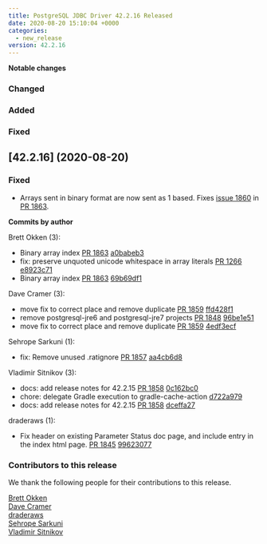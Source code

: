 ```yaml
---
title: PostgreSQL JDBC Driver 42.2.16 Released
date: 2020-08-20 15:10:04 +0000
categories:
  - new_release
version: 42.2.16
---
```

**Notable changes**

### Changed

### Added

### Fixed

## [42.2.16] (2020-08-20)

### Fixed
- Arrays sent in binary format are now sent as 1 based. Fixes [issue 1860](https://github.com/pgjdbc/pgjdbc/issues/1860) in [PR 1863](https://github.com/pgjdbc/pgjdbc/pull/1863).


<!--more-->

**Commits by author**

Brett Okken (3):

* Binary array index [PR 1863](https://github.com/pgjdbc/pgjdbc/pull/1863) [a0babeb3](https://github.com/pgjdbc/pgjdbc/commit/a0babeb3461a32788cced6f8641e4e2a89df472d)
* fix: preserve unquoted unicode whitespace in array literals [PR 1266](https://github.com/pgjdbc/pgjdbc/pull/1266) [e8923c71](https://github.com/pgjdbc/pgjdbc/commit/e8923c71597f844f07ef1b123d704d0a3b332a38)
* Binary array index [PR 1863](https://github.com/pgjdbc/pgjdbc/pull/1863) [69b69df1](https://github.com/pgjdbc/pgjdbc/commit/69b69df173827fdc4ec510db03e83250d8eddff4)

Dave Cramer (3):

* move fix to correct place and remove duplicate [PR 1859](https://github.com/pgjdbc/pgjdbc/pull/1859) [ffd428f1](https://github.com/pgjdbc/pgjdbc/commit/ffd428f1e0ceeeff1f2c7835a8e165e055e4bf77)
* remove postgresql-jre6 and postgresql-jre7 projects [PR 1848](https://github.com/pgjdbc/pgjdbc/pull/1848) [96be1e51](https://github.com/pgjdbc/pgjdbc/commit/96be1e5169a9bde5a296ca190f9ac1fa3aafbd8f)
* move fix to correct place and remove duplicate [PR 1859](https://github.com/pgjdbc/pgjdbc/pull/1859) [4edf3ecf](https://github.com/pgjdbc/pgjdbc/commit/4edf3ecf87d059582fd9bdf4130095f057c21bd1)

Sehrope Sarkuni (1):

* fix: Remove unused .ratignore [PR 1857](https://github.com/pgjdbc/pgjdbc/pull/1857) [aa4cb6d8](https://github.com/pgjdbc/pgjdbc/commit/aa4cb6d81c83ee7ce4d246b7113eb717b4179cf8)

Vladimir Sitnikov (3):

* docs: add release notes for 42.2.15 [PR 1858](https://github.com/pgjdbc/pgjdbc/pull/1858) [0c162bc0](https://github.com/pgjdbc/pgjdbc/commit/0c162bc036072d46f3a6adf2cc7bd66fe304c012)
* chore: delegate Gradle execution to gradle-cache-action [d722a979](https://github.com/pgjdbc/pgjdbc/commit/d722a9798dc28691bbbfef80e13a387a46a6fc2d)
* docs: add release notes for 42.2.15 [PR 1858](https://github.com/pgjdbc/pgjdbc/pull/1858) [dceffa27](https://github.com/pgjdbc/pgjdbc/commit/dceffa270fc240001e590cab96486f3b5cad0eca)

draderaws (1):

* Fix header on existing Parameter Status doc page, and include entry in the index html page. [PR 1845](https://github.com/pgjdbc/pgjdbc/pull/1845) [99623077](https://github.com/pgjdbc/pgjdbc/commit/99623077ed3ced321937f21323f33c674a9a5a31)

<a name="contributors_{{ page.version }}"></a>
### Contributors to this release

We thank the following people for their contributions to this release.

[Brett Okken](https://github.com/bokken)  
[Dave Cramer](davec@postgresintl.com)  
[draderaws](https://github.com/draderaws)  
[Sehrope Sarkuni](https://github.com/sehrope)  
[Vladimir Sitnikov](https://github.com/vlsi)  
